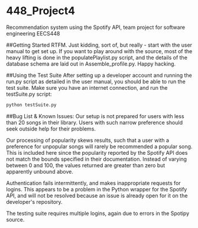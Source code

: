 # 448_Project4
Recommendation system using the Spotify API, team project for software engineering EECS448

##Getting Started
RTFM. Just kidding, sort of, but really - start with the user manual to get set up.  If you want to play around with the source, most of the heavy lifting is done in the populatePlaylist.py script, and the details of the database schema are laid out in Assemble_profile.py.  Happy hacking.

##Using the Test Suite
After setting up a developer account and running the run.py script as detailed in the user manual, you should be able to run the test suite.  Make sure you have an internet connection, and run the testSuite.py script:
```bash
python testSuite.py
```

##Bug List & Known Issues:
Our setup is not prepared for users with less than 20 songs in their library.  Users with such narrow preference should seek outside help for their problems.

Our processing of popularity skews results, such that a user with a preference for unpopular songs will rarely be recommended a popular song.  This is included here since the popularity reported by the Spotify API does not match the bounds specified in their documentation.  Instead of varying between 0 and 100, the values returned are greater than zero but apparently unbound above.

Authentication fails intermittently, and makes inappropriate requests for logins.  This appears to be a problem in the Python wrapper for the Spotify API, and will not be resolved because an issue is already open for it on the developer's repository.

The testing suite requires multiple logins, again due to errors in the Spotipy source.
